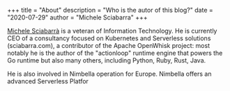 +++
title = "About"
description = "Who is the autor of this blog?"
date = "2020-07-29"
author = "Michele Sciabarra"
+++


[Michele Sciabarrà](https://linkedin.com/in/msciab) is a veteran of Information Technology. He is currently CEO of a consultancy focused on Kubernetes and Serverless solutions (sciabarra.com), a contributor of the Apache OpenWhisk project: most notably he is the author of the "actionloop" runtime engine that powers  the Go runtime but also many others, including Python, Ruby, Rust, Java.

He is also involved in Nimbella operation for Europe. Nimbella offers an advanced Serverless Platfor




<!--stackedit_data:
eyJoaXN0b3J5IjpbLTEwNjA5Nzc1MDAsLTE0Mzc2NjkyNjhdfQ
==
-->